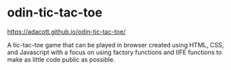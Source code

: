 # odin-tic-tac-toe 

https://adacott.github.io/odin-tic-tac-toe/ 

A tic-tac-toe game that can be played in browser created using HTML, CSS, and Javascript with a focus on using factory functions and IIFE functions to make as little code public as possible.
